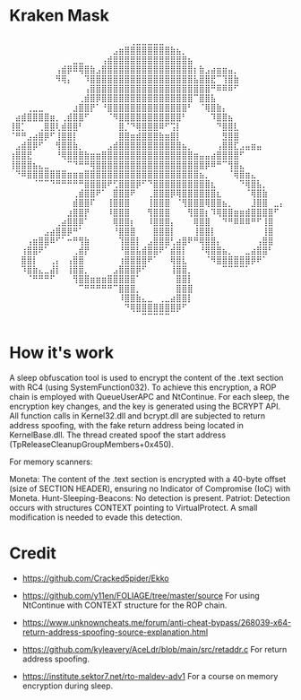# Kraken Mask

⠀⠀⠀⠀⠀⠀⠀⠀⠀⠀⠀⠀⠀⠀⠀⠀⠀⠀⠀⠀⠀⢀⣀⣀⣀⣀⣀⠀⠀⠀⠀⠀⠀⠀⠀⠀⠀⠀⠀⠀⠀⠀⠀⠀⠀⠀⠀⠀
⠀⠀⠀⠀⠀⠀⠀⠀⠀⠀⠀⠀⠀⠀⠀⠀⠀⠀⣠⣶⣿⣿⣿⣿⣿⣿⣿⣿⣷⣦⡀⠀⠀⠀⠀⠀⠀⠀⠀⠀⠀⠀⠀⠀⠀⠀⠀⠀
⠀⠀⠀⠀⠀⠀⠀⠀⠀⠀⠀⣀⣀⠀⠀⠀⢠⣾⣿⣿⣿⣿⣿⣿⣿⣿⣿⣿⣿⣿⣿⣦⠀⠀⠀⠀⠀⠀⠀⠀⠀⠀⠀⠀⠀⠀⠀⠀
⠀⠀⠀⠀⠀⠀⠀⠀⢠⣾⡿⠿⢿⣿⣷⣠⣿⣿⣿⣿⣿⣿⣿⣿⣿⣿⣿⣿⣿⣿⣿⣿⡆⣷⣠⣴⣶⣶⣤⡀⠀⠀⠀⠀⠀⠀⠀⠀
⠀⠀⠀⠀⠀⠀⠀⠀⠻⢿⡄⠀⠀⠹⣿⣿⣿⣿⣿⣿⣿⣿⣿⣿⣿⣿⣿⣿⣿⣿⣿⣿⣧⣿⣿⣟⠉⢹⣿⣷⠀⠀⠀⠀⠀⠀⠀⠀
⠀⠀⠀⠀⠀⠀⠀⠀⠀⠀⠀⠀⠀⢠⣿⣿⣿⣿⣿⣿⣿⣿⣿⣿⣿⣿⣿⣿⣿⣿⣿⣿⣿⣿⣿⠛⠿⠿⠿⠋⠀⠀⠀⠀⠀⠀⠀⠀
⠀⠀⠀⠀⠀⠀⠀⠀⠀⠀⠀⠀⢀⣾⣿⡿⣿⣿⣿⣿⣿⣿⣿⣿⣿⣿⣿⣿⣿⣿⣿⣿⠉⣿⣿⣧⠀⠀⠀⠀⠀⠀⠀⠀⠀⠀⠀⠀
⠀⠀⠀⢀⣀⣀⠀⠀⠀⠀⠀⣰⣿⣿⡟⠁⠘⣿⣿⣿⣿⣿⣿⣿⣿⣿⣿⣿⣿⣿⣿⠃⠀⠈⢿⣿⣷⡄⠀⠀⠀⠀⠀⠀⠀⠀⠀⠀
⠀⣴⣾⣿⣿⣿⣿⣶⡀⢀⣾⣿⣿⠋⠀⠀⠀⠈⠻⣿⣿⣿⣿⣿⣿⣿⣿⣿⣿⣿⠃⠀⠀⠀⠀⠹⣿⣿⣦⠀⠀⠀⠀⠀⠀⠀⠀⠀
⢸⣿⡁⠀⠀⢀⣿⣿⢇⣾⣿⣿⠃⠀⠀⠀⠀⠀⠀⣿⡈⠙⢿⣿⣿⣿⠿⠋⢩⡇⠀⠀⠀⠀⠀⠀⠙⣿⣿⣇⠀⠀⠀⠀⠀⠀⠀⠀
⠈⠛⠛⣠⣴⣿⡿⠋⢸⣿⣿⡇⠀⠀⠀⠀⠀⠀⠀⣿⣿⣶⣾⣿⣿⣿⣷⣶⣿⡇⠀⠀⠀⠀⠀⠀⠀⣻⣿⣿⠀⠀⠀⠀⠀⠀⠀⠀
⠀⣠⣾⣿⡿⠋⠀⠀⢻⣿⣿⣷⡀⠀⠀⠀⠀⣠⣾⣿⣿⣿⣿⣿⣿⣿⣿⣿⣿⣿⣦⡀⠀⠀⠀⠀⢠⣿⣿⣏⣠⣤⣶⣤⠀⠀⠀⠀
⢰⣿⣿⣟⠀⠀⠀⠀⠘⢿⣿⣿⣿⣷⣶⣶⣿⣿⣿⣿⣿⣿⣿⣿⣿⣿⣿⣿⣿⣿⣿⣿⣶⣤⣤⣴⣿⣿⣿⣿⠋⠀⠀⠀⠀⠀⠀⠀
⢸⣿⣿⣿⣦⣄⣀⠀⠀⠀⠉⠙⠛⠛⢿⣿⣿⣿⣿⣿⣿⣿⣿⣿⣿⣿⣿⣿⣿⣿⣿⣿⣿⣿⡿⠿⠛⠉⢻⣿⣄⠀⠀⠀⠀⠀⠀⠀
⠀⠙⠿⣿⣿⣿⣿⣿⣿⣿⣶⣶⣶⣿⣿⣿⣿⣿⣿⣿⣿⣿⣿⣿⣿⣿⣿⣿⣿⣿⣿⣿⣿⣦⡀⠀⠀⠀⠈⢿⣿⣶⣄⠀⠀⠀⠀⠀
⠀⠀⠀⠀⠈⠉⠉⠙⠛⠛⠛⠛⠛⣿⣿⣿⣿⠟⢋⣿⣿⣿⡿⠋⠙⣿⣿⣿⣿⣿⣿⣿⣿⣿⣿⣆⠀⠀⠀⠀⠙⢿⣿⣧⡀⠀⠀⠀
⠀⠀⠀⠀⠀⠀⠀⠀⠀⠀⠀⢀⣾⣿⣿⠟⠁⠀⣿⣿⣿⠟⠀⠀⢀⣿⣿⣿⡿⢿⣿⣿⣿⣿⣿⣿⣆⠀⠀⠀⠀⠈⢿⣿⣷⠀⠀⠀
⠀⠀⠀⠀⠀⠀⠀⠀⠀⠀⠀⣾⣿⣿⠏⠀⠀⢸⣿⣿⣿⠀⠀⠀⢸⣿⣿⣿⠀⠈⢻⣿⣿⣿⢿⣿⣿⣦⡀⠀⠀⠀⣸⣿⣿⠀⣀⡄
⠀⠀⠀⠀⠀⠀⠀⠀⠀⠀⣰⣿⣿⡟⠀⠀⠀⠸⣿⣿⣿⠀⠀⠀⢻⣿⣿⣿⠀⠀⠀⢻⣿⣿⡆⠹⢿⣿⣿⣶⣶⣾⣿⣿⣿⣿⠋⠀
⠀⠀⠀⠀⠀⠀⠀⠀⢀⣴⣿⣿⡿⠁⠀⠀⠀⠀⢿⣿⣿⡆⠀⠀⠸⣿⣿⣿⡄⠀⠀⠀⢿⣿⣿⠀⠀⠙⠛⠿⠿⠿⠛⠋⢸⣿⠀⠀
⠀⠀⠀⠀⠀⠀⣠⣴⣿⣿⡿⠛⠁⠀⠀⠀⠀⠀⠘⣿⣿⣿⠀⠀⠀⣿⣿⣿⡇⠀⠀⠀⢸⣿⣿⡇⠀⠀⠀⠀⠀⠀⠀⠀⢸⣿⠀⠀
⠀⠀⠀⢠⣶⣿⣿⠿⠋⠁⠒⠛⢻⣷⠀⠀⠀⠀⠀⢹⣿⣿⡇⠀⣠⣿⣿⣿⢃⣴⣿⠟⠛⢿⣿⣿⡄⠀⠀⠀⠀⠀⠀⢠⣿⣿⠀⠀
⠀⠀⢰⣿⣿⠟⠁⠀⠀⠀⠀⢀⣾⡟⠀⠀⠀⠀⠀⠘⣿⣿⣧⣾⣿⣿⠟⠁⣾⣿⡇⠀⠀⠘⢿⣿⣿⣦⡀⠀⠀⣀⣴⣿⣿⠃⠀⠀
⠀⠀⣿⣿⡇⠀⠀⢀⡄⠀⢠⣿⣿⠀⠀⠀⠀⠀⠀⢰⣿⣿⣿⣿⠟⠁⠀⠀⢿⣿⣇⠀⠀⠀⠈⠻⣿⣿⣿⣿⣿⣿⡿⠟⠁⠀⠀⠀
⠀⠀⠹⣿⣷⣄⣀⣼⡇⠀⢸⣿⣿⡀⠀⠀⠀⠀⣠⣿⣿⣿⡿⠋⠀⠀⠀⠀⢸⣿⣿⡀⠀⠀⠀⠀⠀⠉⠉⠉⠉⠁⠀⠀⠀⠀⠀⠀
⠀⠀⠀⠈⠛⠛⠛⠋⠀⠀⠀⢻⣿⣿⣶⣶⣶⣿⣿⣿⣿⣿⠁⠀⠀⠀⠀⠀⠀⣿⣿⡇⠀⠀⠀⠀⠀⠀⠀⠀⠀⠀⠀⠀⠀⠀⠀⠀
⠀⠀⠀⠀⠀⠀⠀⠀⠀⠀⠀⠀⠉⠛⠛⠛⠛⠛⠉⣿⣿⣿⡀⠀⠀⠀⠀⠀⠀⣿⣿⣿⠀⠀⠀⠀⠀⠀⠀⠀⠀⠀⠀⠀⠀⠀⠀⠀
⠀⠀⠀⠀⠀⠀⠀⠀⠀⠀⠀⠀⠀⠀⠀⠀⠀⠀⠀⠸⣿⣿⣷⣄⣀⠀⢀⣀⣴⣿⣿⡇⠀⠀⠀⠀⠀⠀⠀⠀⠀⠀⠀⠀⠀⠀⠀⠀
⠀⠀⠀⠀⠀⠀⠀⠀⠀⠀⠀⠀⠀⠀⠀⠀⠀⠀⠀⠀⠙⢿⣿⣿⣿⣿⣿⣿⣿⡿⠋⠀⠀⠀⠀⠀⠀⠀⠀⠀⠀⠀⠀⠀⠀⠀⠀⠀
⠀⠀⠀⠀⠀⠀⠀⠀⠀⠀⠀⠀⠀⠀⠀⠀⠀⠀⠀⠀⠀⠀⠀⠉⠉⠉⠉⠉⠀⠀⠀⠀⠀⠀⠀⠀⠀⠀⠀⠀⠀⠀⠀⠀⠀⠀⠀⠀


# How it's work

A sleep obfuscation tool is used to encrypt the content of the .text section with RC4 (using SystemFunction032). To achieve this encryption, a ROP chain is employed with QueueUserAPC and NtContinue.
For each sleep, the encryption key changes, and the key is generated using the BCRYPT API. All function calls in Kernel32.dll and bcrypt.dll are subjected to return address spoofing, with the fake return address being located in KernelBase.dll.
The thread created spoof the start address (TpReleaseCleanupGroupMembers+0x450).

For memory scanners:

Moneta: The content of the .text section is encrypted with a 40-byte offset (size of SECTION HEADER), ensuring no Indicator of Compromise (IoC) with Moneta.
Hunt-Sleeping-Beacons: No detection is present.
Patriot: Detection occurs with structures CONTEXT pointing to VirtualProtect. A small modification is needed to evade this detection.

# Credit

* https://github.com/Cracked5pider/Ekko 
* https://github.com/y11en/FOLIAGE/tree/master/source
For using NtContinue with CONTEXT structure for the ROP chain.

* https://www.unknowncheats.me/forum/anti-cheat-bypass/268039-x64-return-address-spoofing-source-explanation.html
* https://github.com/kyleavery/AceLdr/blob/main/src/retaddr.c
For return address spoofing.

* https://institute.sektor7.net/rto-maldev-adv1
For a course on memory encryption during sleep.
